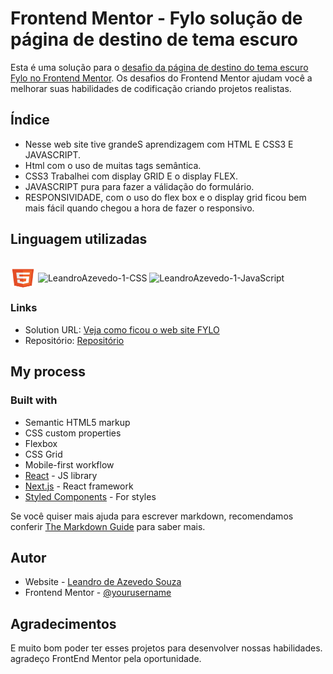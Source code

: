 # Frontend Mentor - Fylo solução de página de destino de tema escuro

Esta é uma solução para o [desafio da página de destino do tema escuro Fylo no Frontend Mentor](https://www.frontendmentor.io/challenges/fylo-dark-theme-landing-page-5ca5f2d21e82137ec91a50fd). Os desafios do Frontend Mentor ajudam você a melhorar suas habilidades de codificação criando projetos realistas.

## Índice

 - Nesse web site tive grandeS aprendizagem com HTML E CSS3 E JAVASCRIPT.
 - Html com o uso de muitas tags semântica.
 - CSS3 Trabalhei com display GRID E  o display FLEX.  
 - JAVASCRIPT pura para fazer a válidação do formulário.
 - RESPONSIVIDADE, com o uso do flex box e o display grid ficou bem
 mais fácil quando chegou a hora de fazer o responsivo. 


## Linguagem utilizadas

<div style="display: inline_block"><br>
  <img align="center" alt="LeandroAzevedo-1-HTML" height="30" width="40" src="https://raw.githubusercontent.com/devicons/devicon/master/icons/html5/html5-original.svg">
  <img align="center" alt="LeandroAzevedo-1-CSS" height="30" width="40" src="https://cdn.jsdelivr.net/gh/devicons/devicon/icons/css3/css3-original.svg">
  <img align="center" alt="LeandroAzevedo-1-JavaScript" height="30" width="40" src="https://cdn.jsdelivr.net/gh/devicons/devicon/icons/javascript/javascript-original.svg">
</div>

### Links

- Solution URL: [Veja como ficou o web site FYLO](https://leandroazevedo-1.github.io/web-site-fylo/)
- Repositório: [Repositório](https://github.com/LeandroAzevedo-1/web-site-fylo)

## My process

### Built with

- Semantic HTML5 markup
- CSS custom properties
- Flexbox
- CSS Grid
- Mobile-first workflow
- [React](https://reactjs.org/) - JS library
- [Next.js](https://nextjs.org/) - React framework
- [Styled Components](https://styled-components.com/) - For styles

Se você quiser mais ajuda para escrever markdown, recomendamos conferir [The Markdown Guide](https://www.markdownguide.org/) para saber mais.
## Autor

- Website - [Leandro de Azevedo Souza](https://www.linkedin.com/in/leandro-de-azevedo-souza/)
- Frontend Mentor - [@yourusername](https://www.frontendmentor.io/profile/LeandroAzevedo-1)

## Agradecimentos

E muito bom poder ter esses projetos para desenvolver nossas habilidades.
agradeço FrontEnd Mentor pela oportunidade. 


